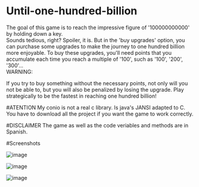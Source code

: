 # Until-one-hundred-billion

The goal of this game is to reach the impressive figure of '100000000000' by holding down a key.  
Sounds tedious, right? Spoiler, it is. But in the 'buy upgrades' option, you can purchase some upgrades to make the journey to one hundred billion more enjoyable. To buy these upgrades, you'll need points that you accumulate each time you reach a multiple of '100', such as '100', '200', '300'...  
WARNING:

If you try to buy something without the necessary points, not only will you not be able to, but you will also be penalized by losing the upgrade. Play strategically to be the fastest in reaching one hundred billion!

#ATENTION
My conio is not a real c library. Is java's JANSI adapted to C.
You have to download all the project if you want the game to work correctly.

#DISCLAIMER
The game as well as the code veriables and methods are in Spanish.

#Screenshots

![image](https://github.com/user-attachments/assets/9174a5f2-dec5-4722-9db5-c95de82c326b)

![image](https://github.com/user-attachments/assets/11c1f189-f1ad-47e8-b63f-f221d6a9f980)

![image](https://github.com/user-attachments/assets/dcec4586-2dc6-4849-a3ac-bc5c1bdeb4dd)

